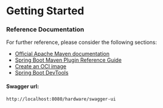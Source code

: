 # Getting Started

### Reference Documentation
For further reference, please consider the following sections:

* [Official Apache Maven documentation](https://maven.apache.org/guides/index.html)
* [Spring Boot Maven Plugin Reference Guide](https://docs.spring.io/spring-boot/docs/2.4.2/maven-plugin/reference/html/)
* [Create an OCI image](https://docs.spring.io/spring-boot/docs/2.4.2/maven-plugin/reference/html/#build-image)
* [Spring Boot DevTools](https://docs.spring.io/spring-boot/docs/2.4.2/reference/htmlsingle/#using-boot-devtools)

#### Swagger url: 
`http://localhost:8080/hardware/swagger-ui`